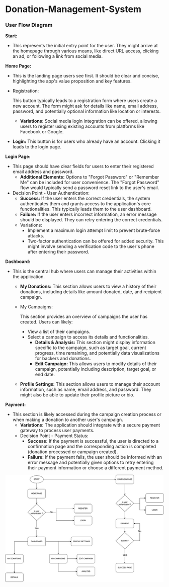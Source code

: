 # Donation-Management-System



### User Flow Diagram

**Start:**

- This represents the initial entry point for the user. They might arrive at the homepage through various means, like direct URL access, clicking an ad, or following a link from social media.

**Home Page:**

- This is the landing page users see first. It should be clear and concise, highlighting the app's value proposition and key features.

- Registration:

   This button typically leads to a registration form where users create a new account. The form might ask for details like name, email address, password, and potentially optional information like location or interests.

  - **Variations:** Social media login integration can be offered, allowing users to register using existing accounts from platforms like Facebook or Google.

- **Login:** This button is for users who already have an account. Clicking it leads to the login page.

**Login Page:**

- This page should have clear fields for users to enter their registered email address and password.
  - **Additional Elements:** Options to "Forgot Password" or "Remember Me" can be included for user convenience. The "Forgot Password" flow would typically send a password reset link to the user's email.
- Decision Point - User Authentication:
  - **Success:** If the user enters the correct credentials, the system authenticates them and grants access to the application's core functionalities. This typically leads them to the user dashboard.
  - **Failure:** If the user enters incorrect information, an error message should be displayed. They can retry entering the correct credentials.
  - Variations:
    - Implement a maximum login attempt limit to prevent brute-force attacks.
    - Two-factor authentication can be offered for added security. This might involve sending a verification code to the user's phone after entering their password.

**Dashboard:**

- This is the central hub where users can manage their activities within the application.

  - **My Donations:** This section allows users to view a history of their donations, including details like amount donated, date, and recipient campaign.

  - My Campaigns:

     This section provides an overview of campaigns the user has created. Users can likely:

    - View a list of their campaigns.
    - Select a campaign to access its details and functionalities.
      - **Details & Analysis:**  This section might display information specific to the campaign, such as target goal, current progress, time remaining, and potentially data visualizations for backers and donations.
      - **Edit Campaign:** This allows users to modify details of their campaign, potentially including description, target goal, or end date.

  - **Profile Settings:** This section allows users to manage their account information, such as name, email address, and password. They might also be able to update their profile picture or bio.

**Payment:**

- This section is likely accessed during the campaign creation process or when making a donation to another user's campaign.
  - **Variations:** The application should integrate with a secure payment gateway to process user payments.
  - Decision Point - Payment Status:
    - **Success:** If the payment is successful, the user is directed to a confirmation page and the corresponding action is completed (donation processed or campaign created).
    - **Failure:** If the payment fails, the user should be informed with an error message and potentially given options to retry entering their payment information or choose a different payment method.





![](DMS_PFD.jpg)